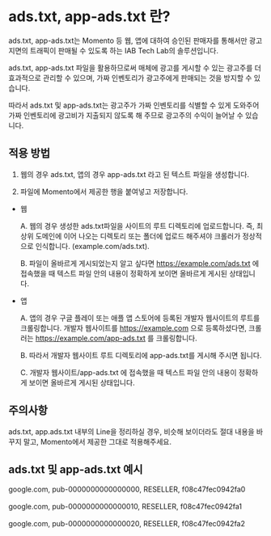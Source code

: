 # ads.txt, app-ads.txt 란?

ads.txt, app-ads.txt는 Momento 등 웹, 앱에 대하여 승인된 판매자를 통해서만 광고 지면의 트래픽이 판매될 수 있도록 하는 IAB Tech Lab의 솔루션입니다.

ads.txt, app-ads.txt 파일을 활용하므로써 매체에 광고를 게시할 수 있는 광고주를 더 효과적으로 관리할 수 있으며, 가짜 인벤토리가 광고주에게 판매되는 것을 방지할 수 있습니다.

따라서 ads.txt 및 app-ads.txt는 광고주가 가짜 인벤토리를 식별할 수 있게 도와주어 가짜 인벤토리에 광고비가 지출되지 않도록 해 주므로 광고주의 수익이 늘어날 수 있습니다.

## 적용 방법

1. 웹의 경우 ads.txt, 앱의 경우 app-ads.txt 라고 된 텍스트 파일을 생성합니다.

2. 파일에 Momento에서 제공한 행을 붙여넣고 저장합니다.

- 웹

  A. 웹의 경우 생성한 ads.txt파일을 사이트의 루트 디렉토리에 업로드합니다. 즉, 최상위 도메인에 이어 나오는 디렉토리 또는 폴더에 업로드 해주셔야 크롤러가 정상적으로 인식합니다. (example.com/ads.txt).

  B. 파일이 올바르게 게시되었는지 알고 싶다면 https://example.com/ads.txt 에 접속했을 때 텍스트 파일 안의 내용이 정확하게 보이면 올바르게 게시된 상태입니다.

- 앱

  A. 앱의 경우 구글 플레이 또는 애플 앱 스토어에 등록된 개발자 웹사이트의 루트를 크롤링합니다. 개발자 웹사이트를 https://example.com 으로 등록하셨다면, 크롤러는 https://example.com/app-ads.txt 를 크롤링합니다.

  B. 따라서 개발자 웹사이트 루트 디렉토리에 app-ads.txt를 게시해 주시면 됩니다.

  C. 개발자 웹사이트/app-ads.txt 에 접속했을 때 텍스트 파일 안의 내용이 정확하게 보이면 올바르게 게시된 상태입니다.

## 주의사항
ads.txt, app.ads.txt 내부의 Line을 정리하실 경우, 비슷해 보이더라도 절대 내용을 바꾸지 말고, Momento에서 제공한 그대로 적용해주세요.


## ads.txt 및 app-ads.txt 예시
google.com, pub-0000000000000000, RESELLER, f08c47fec0942fa0<br></br>google.com, pub-0000000000000010, RESELLER, f08c47fec0942fa1<br></br>google.com, pub-0000000000000020, RESELLER, f08c47fec0942fa2
